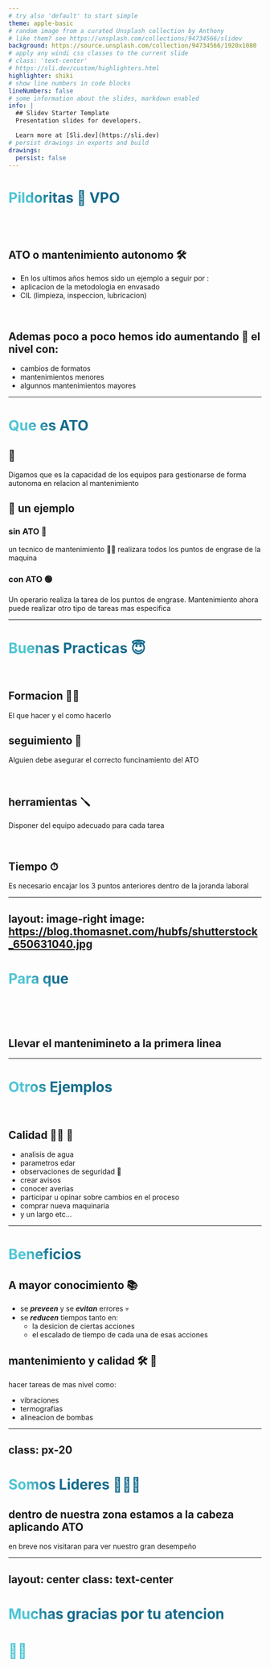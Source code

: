 ```yaml
---
# try also 'default' to start simple
theme: apple-basic
# random image from a curated Unsplash collection by Anthony
# like them? see https://unsplash.com/collections/94734566/slidev
background: https://source.unsplash.com/collection/94734566/1920x1080
# apply any windi css classes to the current slide
# class: 'text-center'
# https://sli.dev/custom/highlighters.html
highlighter: shiki
# show line numbers in code blocks
lineNumbers: false
# some information about the slides, markdown enabled
info: |
  ## Slidev Starter Template
  Presentation slides for developers.

  Learn more at [Sli.dev](https://sli.dev)
# persist drawings in exports and build
drawings:
  persist: false
---
```


# Pildoritas 💊 VPO
<br>
<br>

## ATO o mantenimiento autonomo 🛠

- En los ultimos años hemos sido un ejemplo a seguir por :
 - aplicacion de la metodologia en envasado
 - CIL (limpieza, inspeccion, lubricacion)
<br>

## Ademas poco a poco hemos ido aumentando 🚀 el nivel con:

- cambios de formatos
- mantenimientos menores
- algunnos mantenimientos mayores


<!-- <div class="pt-12">
  <span @click="$slidev.nav.next" class="px-2 py-1 rounded cursor-pointer" hover="bg-white bg-opacity-10">
    Press Space for next page <carbon:arrow-right class="inline"/>
  </span>
</div>

<div class="abs-br m-6 flex gap-2">
  <button @click="$slidev.nav.openInEditor()" title="Open in Editor" class="text-xl icon-btn opacity-50 !border-none !hover:text-white">
    <carbon:edit />
  </button>
  <a href="https://github.com/slidevjs/slidev" target="_blank" alt="GitHub"
    class="text-xl icon-btn opacity-50 !border-none !hover:text-white">
    <carbon-logo-github />
  </a>
</div> -->

<!--
The last comment block of each slide will be treated as slide notes. It will be visible and editable in Presenter Mode along with the slide. [Read more in the docs](https://sli.dev/guide/syntax.html#notes)
-->

---

# Que es ATO 
## 🤔

Digamos que es la capacidad de los equipos para gestionarse de forma autonoma en relacion al mantenimiento

## 🤨 un ejemplo

### sin ATO 🛑

un tecnico de mantenimiento 🧑‍🔧 realizara todos los puntos de engrase de la maquina

### con ATO 🟢

Un operario realiza la tarea de los puntos de engrase.
Mantenimiento ahora puede realizar otro tipo de tareas mas especifica







<!--
You can have `style` tag in markdown to override the style for the current page.
Learn more: https://sli.dev/guide/syntax#embedded-styles
-->

<style>
h1 {
  background-color: #2B90B6;
  background-image: linear-gradient(45deg, #4EC5D4 10%, #146b8c 20%);
  background-size: 100%;
  -webkit-background-clip: text;
  -moz-background-clip: text;
  -webkit-text-fill-color: transparent;
  -moz-text-fill-color: transparent;
}
</style>

---

# Buenas Practicas 😇
<br>

## Formacion 👩‍🏫
El que hacer y el como hacerlo
<br>

## seguimiento 👣
Alguien debe asegurar el correcto funcinamiento del ATO

<br>

## herramientas 🪛
Disponer del equipo adecuado para cada tarea

<br>

## Tiempo ⏱

Es necesario encajar los 3 puntos anteriores dentro de la joranda laboral


---
layout: image-right
image: https://blog.thomasnet.com/hubfs/shutterstock_650631040.jpg
---

# Para que
<br>
<br>
<br>

## Llevar el mantenimineto a la primera linea

---

# Otros Ejemplos

<br>

## Calidad 👩‍🔬 🧪

- analisis de agua
- parametros edar
- observaciones de seguridad 👀
- crear avisos
- conocer averias
- participar u opinar sobre cambios en el proceso
- comprar nueva maquinaria
- y un largo etc...

<style>
h1 {
  background-color: #2B90B6;
  background-image: linear-gradient(45deg, #4EC5D4 10%, #146b8c 20%);
  background-size: 100%;
  -webkit-background-clip: text;
  -moz-background-clip: text;
  -webkit-text-fill-color: transparent;
  -moz-text-fill-color: transparent;
}
</style>

---


# Beneficios

<div grid="~ cols-2 gap-4">
<div>

## A mayor conocimiento 📚
  - se ***preveen*** y se ***evitan*** errores 💀
  - se ***reducen*** tiempos tanto en:
    - la desicion de ciertas acciones
    - el escalado de tiempo de cada una de esas acciones


</div>
<div>

## mantenimiento y calidad 🛠 🧪
hacer tareas de mas nivel como:

- vibraciones
- termografias
- alineacion de bombas



</div>
</div>


---
class: px-20
---

# Somos Lideres 🦸🏽‍♂️

## dentro de nuestra zona  estamos a la cabeza  aplicando ATO

en breve nos visitaran para ver nuestro gran desempeño

---
layout: center
class: text-center
---

# Muchas gracias por tu atencion
# 🍻💚

